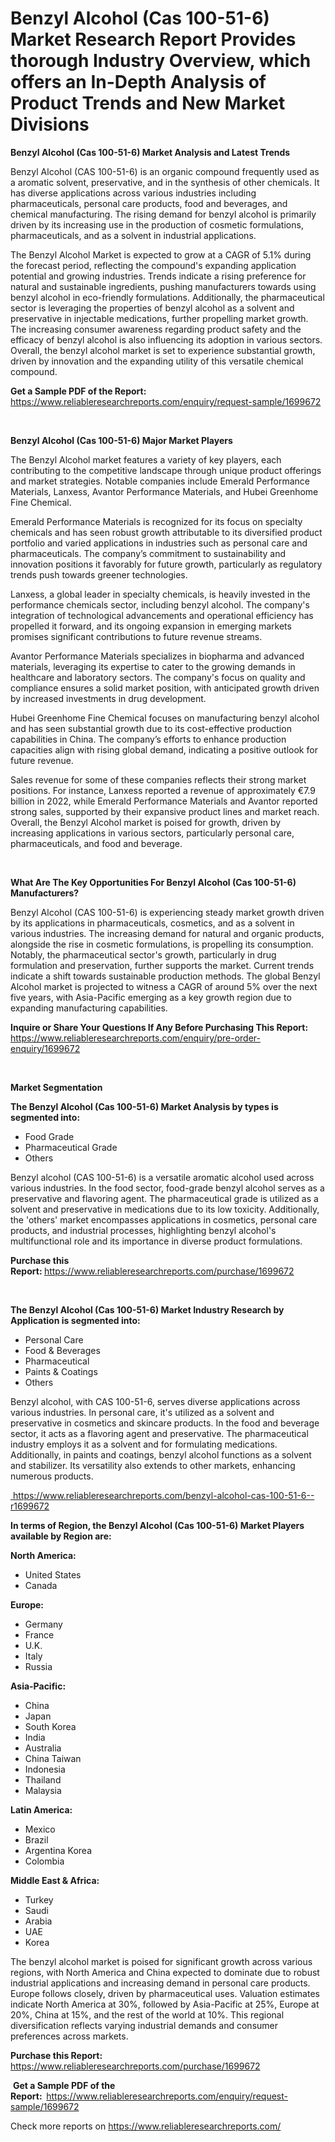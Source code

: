 <p><h1>Benzyl Alcohol (Cas 100-51-6) Market Research Report Provides thorough Industry Overview, which offers an In-Depth Analysis of Product Trends and New Market Divisions</h1></p><p><strong>Benzyl Alcohol (Cas 100-51-6) Market Analysis and Latest Trends</strong></p>
<p><p>Benzyl Alcohol (CAS 100-51-6) is an organic compound frequently used as a aromatic solvent, preservative, and in the synthesis of other chemicals. It has diverse applications across various industries including pharmaceuticals, personal care products, food and beverages, and chemical manufacturing. The rising demand for benzyl alcohol is primarily driven by its increasing use in the production of cosmetic formulations, pharmaceuticals, and as a solvent in industrial applications.</p><p>The Benzyl Alcohol Market is expected to grow at a CAGR of 5.1% during the forecast period, reflecting the compound's expanding application potential and growing industries. Trends indicate a rising preference for natural and sustainable ingredients, pushing manufacturers towards using benzyl alcohol in eco-friendly formulations. Additionally, the pharmaceutical sector is leveraging the properties of benzyl alcohol as a solvent and preservative in injectable medications, further propelling market growth. The increasing consumer awareness regarding product safety and the efficacy of benzyl alcohol is also influencing its adoption in various sectors. Overall, the benzyl alcohol market is set to experience substantial growth, driven by innovation and the expanding utility of this versatile chemical compound.</p></p>
<p><strong>Get a Sample PDF of the Report:&nbsp;</strong> <a href="https://www.reliableresearchreports.com/enquiry/request-sample/1699672?utm_campaign=3253&utm_medium=2&utm_source=Github&utm_content=ia&utm_term=27032025&utm_id=benzyl-alcohol-cas-100-51-6">https://www.reliableresearchreports.com/enquiry/request-sample/1699672</a></p>
<p>&nbsp;</p>
<p><strong>Benzyl Alcohol (Cas 100-51-6) Major Market Players</strong></p>
<p><p>The Benzyl Alcohol market features a variety of key players, each contributing to the competitive landscape through unique product offerings and market strategies. Notable companies include Emerald Performance Materials, Lanxess, Avantor Performance Materials, and Hubei Greenhome Fine Chemical.</p><p>Emerald Performance Materials is recognized for its focus on specialty chemicals and has seen robust growth attributable to its diversified product portfolio and varied applications in industries such as personal care and pharmaceuticals. The company’s commitment to sustainability and innovation positions it favorably for future growth, particularly as regulatory trends push towards greener technologies.</p><p>Lanxess, a global leader in specialty chemicals, is heavily invested in the performance chemicals sector, including benzyl alcohol. The company's integration of technological advancements and operational efficiency has propelled it forward, and its ongoing expansion in emerging markets promises significant contributions to future revenue streams.</p><p>Avantor Performance Materials specializes in biopharma and advanced materials, leveraging its expertise to cater to the growing demands in healthcare and laboratory sectors. The company's focus on quality and compliance ensures a solid market position, with anticipated growth driven by increased investments in drug development.</p><p>Hubei Greenhome Fine Chemical focuses on manufacturing benzyl alcohol and has seen substantial growth due to its cost-effective production capabilities in China. The company’s efforts to enhance production capacities align with rising global demand, indicating a positive outlook for future revenue.</p><p>Sales revenue for some of these companies reflects their strong market positions. For instance, Lanxess reported a revenue of approximately €7.9 billion in 2022, while Emerald Performance Materials and Avantor reported strong sales, supported by their expansive product lines and market reach. Overall, the Benzyl Alcohol market is poised for growth, driven by increasing applications in various sectors, particularly personal care, pharmaceuticals, and food and beverage.</p></p>
<p>&nbsp;</p>
<p><strong>What Are The Key Opportunities For Benzyl Alcohol (Cas 100-51-6) Manufacturers?</strong></p>
<p><p>Benzyl Alcohol (CAS 100-51-6) is experiencing steady market growth driven by its applications in pharmaceuticals, cosmetics, and as a solvent in various industries. The increasing demand for natural and organic products, alongside the rise in cosmetic formulations, is propelling its consumption. Notably, the pharmaceutical sector's growth, particularly in drug formulation and preservation, further supports the market. Current trends indicate a shift towards sustainable production methods. The global Benzyl Alcohol market is projected to witness a CAGR of around 5% over the next five years, with Asia-Pacific emerging as a key growth region due to expanding manufacturing capabilities.</p></p>
<p><strong>Inquire or Share Your Questions If Any Before Purchasing This Report:</strong> <a href="https://www.reliableresearchreports.com/enquiry/pre-order-enquiry/1699672?utm_campaign=3253&utm_medium=2&utm_source=Github&utm_content=ia&utm_term=27032025&utm_id=benzyl-alcohol-cas-100-51-6">https://www.reliableresearchreports.com/enquiry/pre-order-enquiry/1699672</a></p>
<p>&nbsp;</p>
<p><strong>Market Segmentation</strong></p>
<p><strong>The Benzyl Alcohol (Cas 100-51-6) Market Analysis by types is segmented into:</strong></p>
<p><ul><li>Food Grade</li><li>Pharmaceutical Grade</li><li>Others</li></ul></p>
<p><p>Benzyl alcohol (CAS 100-51-6) is a versatile aromatic alcohol used across various industries. In the food sector, food-grade benzyl alcohol serves as a preservative and flavoring agent. The pharmaceutical grade is utilized as a solvent and preservative in medications due to its low toxicity. Additionally, the 'others' market encompasses applications in cosmetics, personal care products, and industrial processes, highlighting benzyl alcohol's multifunctional role and its importance in diverse product formulations.</p></p>
<p><strong>Purchase this Report:&nbsp;</strong><a href="https://www.reliableresearchreports.com/purchase/1699672?utm_campaign=3253&utm_medium=2&utm_source=Github&utm_content=ia&utm_term=27032025&utm_id=benzyl-alcohol-cas-100-51-6">https://www.reliableresearchreports.com/purchase/1699672</a></p>
<p>&nbsp;</p>
<p><strong>The Benzyl Alcohol (Cas 100-51-6) Market Industry Research by Application is segmented into:</strong></p>
<p><ul><li>Personal Care</li><li>Food & Beverages</li><li>Pharmaceutical</li><li>Paints & Coatings</li><li>Others</li></ul></p>
<p><p>Benzyl alcohol, with CAS 100-51-6, serves diverse applications across various industries. In personal care, it's utilized as a solvent and preservative in cosmetics and skincare products. In the food and beverage sector, it acts as a flavoring agent and preservative. The pharmaceutical industry employs it as a solvent and for formulating medications. Additionally, in paints and coatings, benzyl alcohol functions as a solvent and stabilizer. Its versatility also extends to other markets, enhancing numerous products.</p></p>
<p><a href="https://www.reliableresearchreports.com/benzyl-alcohol-cas-100-51-6--r1699672?utm_campaign=3253&utm_medium=2&utm_source=Github&utm_content=ia&utm_term=27032025&utm_id=benzyl-alcohol-cas-100-51-6">&nbsp;https://www.reliableresearchreports.com/benzyl-alcohol-cas-100-51-6--r1699672</a></p>
<p><strong>In terms of Region, the Benzyl Alcohol (Cas 100-51-6) Market Players available by Region are:</strong></p>
<p>
    <p> <strong> North America: </strong>
        <ul>
            <li>United States</li>
            <li>Canada</li>
        </ul>
        </p> 
    <p> <strong> Europe: </strong>
        <ul>
            <li>Germany</li>
            <li>France</li>
            <li>U.K.</li>
            <li>Italy</li>
            <li>Russia</li>
        </ul>
        </p> 
    <p> <strong> Asia-Pacific: </strong>
        <ul>
            <li>China</li>
            <li>Japan</li>
            <li>South Korea</li>
            <li>India</li>
            <li>Australia</li>
            <li>China Taiwan</li>
            <li>Indonesia</li>
            <li>Thailand</li>
            <li>Malaysia</li>
        </ul>
        </p> 
    <p> <strong> Latin America: </strong>
        <ul>
            <li>Mexico</li>
            <li>Brazil</li>
            <li>Argentina Korea</li>
            <li>Colombia</li>
        </ul>
        </p> 
    <p> <strong> Middle East & Africa: </strong>
        <ul>
            <li>Turkey</li>
            <li>Saudi</li>
            <li>Arabia</li>
            <li>UAE</li>
            <li>Korea</li>
        </ul>
    </p>
    </p>
<p><p>The benzyl alcohol market is poised for significant growth across various regions, with North America and China expected to dominate due to robust industrial applications and increasing demand in personal care products. Europe follows closely, driven by pharmaceutical uses. Valuation estimates indicate North America at 30%, followed by Asia-Pacific at 25%, Europe at 20%, China at 15%, and the rest of the world at 10%. This regional diversification reflects varying industrial demands and consumer preferences across markets.</p></p>
<p><strong>Purchase this Report: </strong><a href="https://www.reliableresearchreports.com/purchase/1699672?utm_campaign=3253&utm_medium=2&utm_source=Github&utm_content=ia&utm_term=27032025&utm_id=benzyl-alcohol-cas-100-51-6">https://www.reliableresearchreports.com/purchase/1699672</a></p>
<p>&nbsp;<strong>Get a Sample PDF of the Report:&nbsp;&nbsp;</strong><a href="https://www.reliableresearchreports.com/enquiry/request-sample/1699672?utm_campaign=3253&utm_medium=2&utm_source=Github&utm_content=ia&utm_term=27032025&utm_id=benzyl-alcohol-cas-100-51-6">https://www.reliableresearchreports.com/enquiry/request-sample/1699672</a></p>
<p><strong></strong></p>
<p>Check more reports on <a href="https://www.reliableresearchreports.com/?utm_campaign=3253&utm_medium=2&utm_source=Github&utm_content=ia&utm_term=27032025&utm_id=benzyl-alcohol-cas-100-51-6">https://www.reliableresearchreports.com/</a></p>